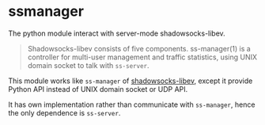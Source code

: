 # ssmanager
The python module interact with server-mode shadowsocks-libev.

> Shadowsocks-libev consists of five components. ss-manager(1) is a controller
> for multi-user management and traffic statistics, using UNIX domain socket
> to talk with `ss-server`.

This module works like `ss-manager` of
[shadowsocks-libev](https://github.com/shadowsocks/shadowsocks-libev),
except it provide Python API instead of UNIX domain socket or UDP API.

It has own implementation rather than communicate with `ss-manager`, hence
the only dependence is `ss-server`.


